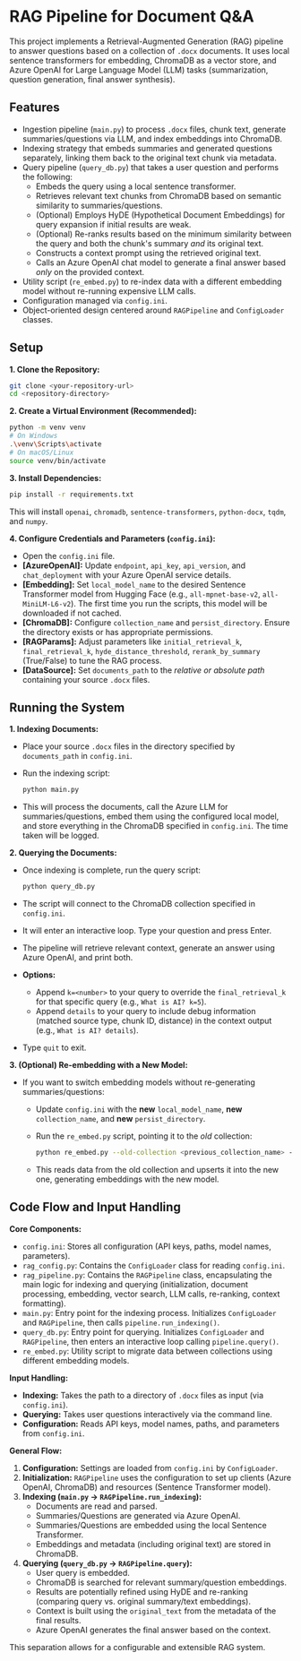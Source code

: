 # RAG Pipeline for Document Q&A

This project implements a Retrieval-Augmented Generation (RAG) pipeline to answer questions based on a collection of `.docx` documents. It uses local sentence transformers for embedding, ChromaDB as a vector store, and Azure OpenAI for Large Language Model (LLM) tasks (summarization, question generation, final answer synthesis).

## Features

*   Ingestion pipeline (`main.py`) to process `.docx` files, chunk text, generate summaries/questions via LLM, and index embeddings into ChromaDB.
*   Indexing strategy that embeds summaries and generated questions separately, linking them back to the original text chunk via metadata.
*   Query pipeline (`query_db.py`) that takes a user question and performs the following:
    *   Embeds the query using a local sentence transformer.
    *   Retrieves relevant text chunks from ChromaDB based on semantic similarity to summaries/questions.
    *   (Optional) Employs HyDE (Hypothetical Document Embeddings) for query expansion if initial results are weak.
    *   (Optional) Re-ranks results based on the minimum similarity between the query and both the chunk's summary *and* its original text.
    *   Constructs a context prompt using the retrieved original text.
    *   Calls an Azure OpenAI chat model to generate a final answer based *only* on the provided context.
*   Utility script (`re_embed.py`) to re-index data with a different embedding model without re-running expensive LLM calls.
*   Configuration managed via `config.ini`.
*   Object-oriented design centered around `RAGPipeline` and `ConfigLoader` classes.

## Setup

**1. Clone the Repository:**

```bash
git clone <your-repository-url>
cd <repository-directory>
```

**2. Create a Virtual Environment (Recommended):**

```bash
python -m venv venv
# On Windows
.\venv\Scripts\activate
# On macOS/Linux
source venv/bin/activate
```

**3. Install Dependencies:**

```bash
pip install -r requirements.txt
```
This will install `openai`, `chromadb`, `sentence-transformers`, `python-docx`, `tqdm`, and `numpy`.

**4. Configure Credentials and Parameters (`config.ini`):**

*   Open the `config.ini` file.
*   **[AzureOpenAI]:** Update `endpoint`, `api_key`, `api_version`, and `chat_deployment` with your Azure OpenAI service details.
*   **[Embedding]:** Set `local_model_name` to the desired Sentence Transformer model from Hugging Face (e.g., `all-mpnet-base-v2`, `all-MiniLM-L6-v2`). The first time you run the scripts, this model will be downloaded if not cached.
*   **[ChromaDB]:** Configure `collection_name` and `persist_directory`. Ensure the directory exists or has appropriate permissions.
*   **[RAGParams]:** Adjust parameters like `initial_retrieval_k`, `final_retrieval_k`, `hyde_distance_threshold`, `rerank_by_summary` (True/False) to tune the RAG process.
*   **[DataSource]:** Set `documents_path` to the *relative or absolute path* containing your source `.docx` files.

## Running the System

**1. Indexing Documents:**

*   Place your source `.docx` files in the directory specified by `documents_path` in `config.ini`.
*   Run the indexing script:

    ```bash
    python main.py
    ```
*   This will process the documents, call the Azure LLM for summaries/questions, embed them using the configured local model, and store everything in the ChromaDB specified in `config.ini`. The time taken will be logged.

**2. Querying the Documents:**

*   Once indexing is complete, run the query script:

    ```bash
    python query_db.py
    ```
*   The script will connect to the ChromaDB collection specified in `config.ini`.
*   It will enter an interactive loop. Type your question and press Enter.
*   The pipeline will retrieve relevant context, generate an answer using Azure OpenAI, and print both.
*   **Options:**
    *   Append `k=<number>` to your query to override the `final_retrieval_k` for that specific query (e.g., `What is AI? k=5`).
    *   Append `details` to your query to include debug information (matched source type, chunk ID, distance) in the context output (e.g., `What is AI? details`).
*   Type `quit` to exit.

**3. (Optional) Re-embedding with a New Model:**

*   If you want to switch embedding models without re-generating summaries/questions:
    *   Update `config.ini` with the **new** `local_model_name`, **new** `collection_name`, and **new** `persist_directory`.
    *   Run the `re_embed.py` script, pointing it to the *old* collection:

        ```bash
        python re_embed.py --old-collection <previous_collection_name> --old-persist-dir <previous_persist_directory>
        ```
    *   This reads data from the old collection and upserts it into the new one, generating embeddings with the new model.

## Code Flow and Input Handling

**Core Components:**

*   `config.ini`: Stores all configuration (API keys, paths, model names, parameters).
*   `rag_config.py`: Contains the `ConfigLoader` class for reading `config.ini`.
*   `rag_pipeline.py`: Contains the `RAGPipeline` class, encapsulating the main logic for indexing and querying (initialization, document processing, embedding, vector search, LLM calls, re-ranking, context formatting).
*   `main.py`: Entry point for the indexing process. Initializes `ConfigLoader` and `RAGPipeline`, then calls `pipeline.run_indexing()`.
*   `query_db.py`: Entry point for querying. Initializes `ConfigLoader` and `RAGPipeline`, then enters an interactive loop calling `pipeline.query()`.
*   `re_embed.py`: Utility script to migrate data between collections using different embedding models.

**Input Handling:**

*   **Indexing:** Takes the path to a directory of `.docx` files as input (via `config.ini`).
*   **Querying:** Takes user questions interactively via the command line.
*   **Configuration:** Reads API keys, model names, paths, and parameters from `config.ini`.

**General Flow:**

1.  **Configuration:** Settings are loaded from `config.ini` by `ConfigLoader`.
2.  **Initialization:** `RAGPipeline` uses the configuration to set up clients (Azure OpenAI, ChromaDB) and resources (Sentence Transformer model).
3.  **Indexing (`main.py` -> `RAGPipeline.run_indexing`):**
    *   Documents are read and parsed.
    *   Summaries/Questions are generated via Azure OpenAI.
    *   Summaries/Questions are embedded using the local Sentence Transformer.
    *   Embeddings and metadata (including original text) are stored in ChromaDB.
4.  **Querying (`query_db.py` -> `RAGPipeline.query`):**
    *   User query is embedded.
    *   ChromaDB is searched for relevant summary/question embeddings.
    *   Results are potentially refined using HyDE and re-ranking (comparing query vs. original summary/text embeddings).
    *   Context is built using the `original_text` from the metadata of the final results.
    *   Azure OpenAI generates the final answer based on the context.

This separation allows for a configurable and extensible RAG system. 